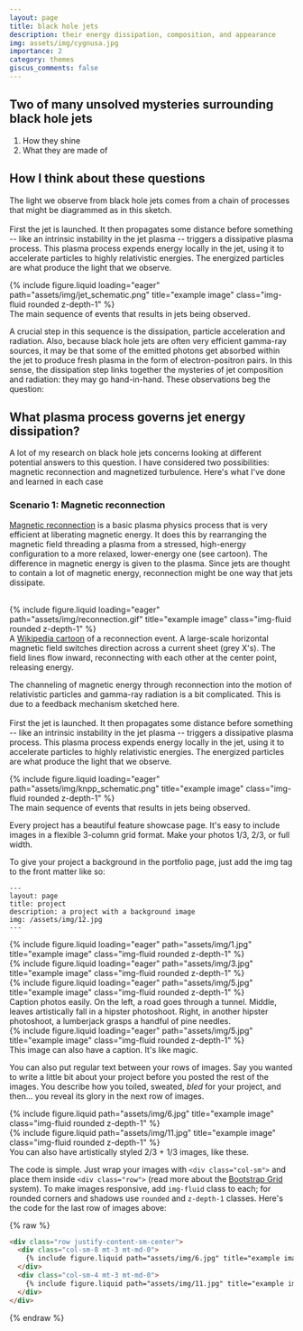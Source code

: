 ```yaml
---
layout: page
title: black hole jets 
description: their energy dissipation, composition, and appearance 
img: assets/img/cygnusa.jpg
importance: 2
category: themes
giscus_comments: false
---
```


<h2>
Two of many unsolved mysteries surrounding black hole jets
</h2>
<ol>
<li>How they shine</li>
<li>What they are made of</li>
</ol>

<h2>
How I think about these questions
</h2>

<div class="row align-items-center">
    <div class="col-6">
        <p>
            The light we observe from black hole jets comes from a chain of processes that might be diagrammed as in this sketch.
        <br>
        <br>
            First the jet is launched. It then propagates some distance before something -- like an intrinsic instability in the jet plasma -- triggers a dissipative plasma process. This plasma process expends energy locally in the jet, using it to accelerate particles to highly relativistic energies. The energized particles are what produce the light that we observe.
        </p>
    </div>
    <div class="col">
        {% include figure.liquid loading="eager" path="assets/img/jet_schematic.png" title="example image" class="img-fluid rounded z-depth-1" %}
        <div class="caption">
            The main sequence of events that results in jets being observed.
        </div>
    </div>
</div>

A crucial step in this sequence is the dissipation, particle acceleration and radiation. Also, because black hole jets are often very efficient gamma-ray sources, it may be that some of the emitted photons get absorbed within the jet to produce fresh plasma in the form of electron-positron pairs. In this sense, the dissipation step links together the mysteries of jet composition and radiation: they may go hand-in-hand. These observations beg the question:

<h2>
What plasma process governs jet energy dissipation?
</h2>

A lot of my research on black hole jets concerns looking at different potential answers to this question. I have considered two possibilities: magnetic reconnection and magnetized turbulence. Here's what I've done and learned in each case

<h3>
Scenario 1: Magnetic reconnection
</h3>
<div class="row align-items-center">
    <div class="col-6">
        <p>
            <a href="https://en.wikipedia.org/wiki/Magnetic_reconnection">Magnetic reconnection</a> is a basic plasma physics process that is very efficient at liberating magnetic energy. It does this by rearranging the magnetic field threading a plasma from a stressed, high-energy configuration to a more relaxed, lower-energy one (see cartoon). The difference in magnetic energy is given to the plasma. Since jets are thought to contain a lot of magnetic energy, reconnection might be one way that jets dissipate.
        <br>
        <br>
        </p>
    </div>
    <div class="col">
        {% include figure.liquid loading="eager" path="assets/img/reconnection.gif" title="example image" class="img-fluid rounded z-depth-1" %}
        <div class="caption">
            A <a href="https://en.wikipedia.org/wiki/Magnetic_reconnection">Wikipedia cartoon</a> of a reconnection event. A large-scale horizontal magnetic field switches direction across a current sheet (grey X's). The field lines flow inward, reconnecting with each other at the center point, releasing energy. 
        </div>
    </div>
</div>

<div class="row align-items-center">
    <div class="col-6">
        <p>
            The channeling of magnetic energy through reconnection into the motion of relativistic particles and gamma-ray radiation is a bit complicated. This is due to a feedback mechanism sketched here.
        <br>
        <br>
            First the jet is launched. It then propagates some distance before something -- like an intrinsic instability in the jet plasma -- triggers a dissipative plasma process. This plasma process expends energy locally in the jet, using it to accelerate particles to highly relativistic energies. The energized particles are what produce the light that we observe.
        </p>
    </div>
    <div class="col">
        {% include figure.liquid loading="eager" path="assets/img/knpp_schematic.png" title="example image" class="img-fluid rounded z-depth-1" %}
        <div class="caption">
            The main sequence of events that results in jets being observed.
        </div>
    </div>
</div>

Every project has a beautiful feature showcase page.
It's easy to include images in a flexible 3-column grid format.
Make your photos 1/3, 2/3, or full width.

To give your project a background in the portfolio page, just add the img tag to the front matter like so:

    ---
    layout: page
    title: project
    description: a project with a background image
    img: /assets/img/12.jpg
    ---

<div class="row">
    <div class="col-sm mt-3 mt-md-0">
        {% include figure.liquid loading="eager" path="assets/img/1.jpg" title="example image" class="img-fluid rounded z-depth-1" %}
    </div>
    <div class="col-sm mt-3 mt-md-0">
        {% include figure.liquid loading="eager" path="assets/img/3.jpg" title="example image" class="img-fluid rounded z-depth-1" %}
    </div>
    <div class="col-sm mt-3 mt-md-0">
        {% include figure.liquid loading="eager" path="assets/img/5.jpg" title="example image" class="img-fluid rounded z-depth-1" %}
    </div>
</div>
<div class="caption">
    Caption photos easily. On the left, a road goes through a tunnel. Middle, leaves artistically fall in a hipster photoshoot. Right, in another hipster photoshoot, a lumberjack grasps a handful of pine needles.
</div>
<div class="row">
    <div class="col-sm mt-3 mt-md-0">
        {% include figure.liquid loading="eager" path="assets/img/5.jpg" title="example image" class="img-fluid rounded z-depth-1" %}
    </div>
</div>
<div class="caption">
    This image can also have a caption. It's like magic.
</div>

You can also put regular text between your rows of images.
Say you wanted to write a little bit about your project before you posted the rest of the images.
You describe how you toiled, sweated, _bled_ for your project, and then... you reveal its glory in the next row of images.

<div class="row justify-content-sm-center">
    <div class="col-sm-8 mt-3 mt-md-0">
        {% include figure.liquid path="assets/img/6.jpg" title="example image" class="img-fluid rounded z-depth-1" %}
    </div>
    <div class="col-sm-4 mt-3 mt-md-0">
        {% include figure.liquid path="assets/img/11.jpg" title="example image" class="img-fluid rounded z-depth-1" %}
    </div>
</div>
<div class="caption">
    You can also have artistically styled 2/3 + 1/3 images, like these.
</div>

The code is simple.
Just wrap your images with `<div class="col-sm">` and place them inside `<div class="row">` (read more about the <a href="https://getbootstrap.com/docs/4.4/layout/grid/">Bootstrap Grid</a> system).
To make images responsive, add `img-fluid` class to each; for rounded corners and shadows use `rounded` and `z-depth-1` classes.
Here's the code for the last row of images above:

{% raw %}

```html
<div class="row justify-content-sm-center">
  <div class="col-sm-8 mt-3 mt-md-0">
    {% include figure.liquid path="assets/img/6.jpg" title="example image" class="img-fluid rounded z-depth-1" %}
  </div>
  <div class="col-sm-4 mt-3 mt-md-0">
    {% include figure.liquid path="assets/img/11.jpg" title="example image" class="img-fluid rounded z-depth-1" %}
  </div>
</div>
```

{% endraw %}
